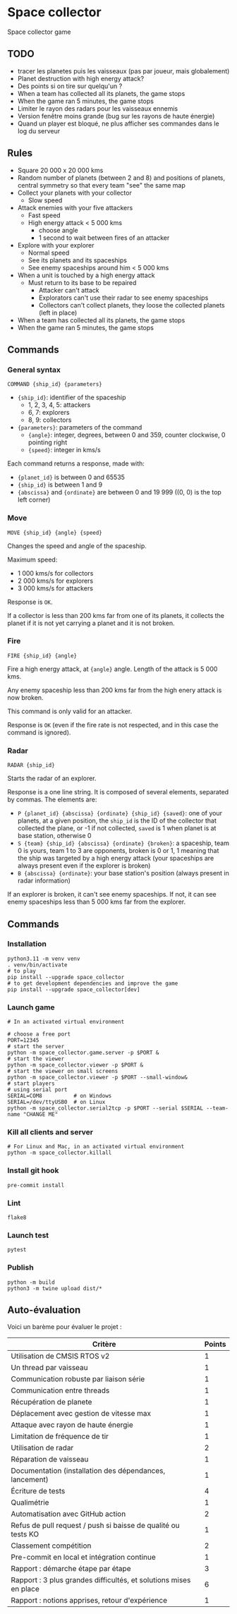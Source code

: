 # Space collector

Space collector game

## TODO

- tracer les planetes puis les vaisseaux (pas par joueur, mais globalement)
- Planet destruction with high energy attack?
- Des points si on tire sur quelqu'un ?
- When a team has collected all its planets, the game stops
- When the game ran 5 minutes, the game stops
- Limiter le rayon des radars pour les vaisseaux ennemis
- Version fenêtre moins grande (bug sur les rayons de haute énergie)
- Quand un player est bloqué, ne plus afficher ses commandes dans le log du serveur

## Rules

- Square 20 000 x 20 000 kms
- Random number of planets (between 2 and 8) and positions of planets, central symmetry
  so that every team "see" the same map
- Collect your planets with your collector
  - Slow speed
- Attack enemies with your five attackers
  - Fast speed
  - High energy attack < 5 000 kms
    - choose angle
    - 1 second to wait between fires of an attacker
- Explore with your explorer
  - Normal speed
  - See its planets and its spaceships
  - See enemy spaceships around him < 5 000 kms
- When a unit is touched by a high energy attack
  - Must return to its base to be repaired
    - Attacker can't attack
    - Explorators can't use their radar to see enemy spaceships
    - Collectors can't collect planets, they loose the collected planets (left in place)
- When a team has collected all its planets, the game stops
- When the game ran 5 minutes, the game stops

## Commands

### General syntax

`COMMAND {ship_id} {parameters}`

- `{ship_id}`: identifier of the spaceship
  - 1, 2, 3, 4, 5: attackers
  - 6, 7: explorers
  - 8, 9: collectors
- `{parameters}`: parameters of the command
  - `{angle}`: integer, degrees, between 0 and 359, counter clockwise, 0 pointing right
  - `{speed}`: integer in kms/s

Each command returns a response, made with:

- `{planet_id}` is between 0 and 65535
- `{ship_id}` is between 1 and 9
- `{abscissa}` and `{ordinate}` are between 0 and 19 999 ((0, 0) is the top left corner)

### Move

`MOVE {ship_id} {angle} {speed}`

Changes the speed and angle of the spaceship.

Maximum speed:

- 1 000 kms/s for collectors
- 2 000 kms/s for explorers
- 3 000 kms/s for attackers

Response is `OK`.

If a collector is less than 200 kms far from one of its planets, it collects the planet if it is not yet carrying a planet and it is not broken.

### Fire

`FIRE {ship_id} {angle}`

Fire a high energy attack, at `{angle}` angle. Length of the attack is 5 000 kms.

Any enemy spaceship less than 200 kms far from the high enery attack is now broken.

This command is only valid for an attacker.

Response is `OK` (even if the fire rate is not respected, and in this case the command is ignored).

### Radar

`RADAR {ship_id}`

Starts the radar of an explorer.

Response is a one line string. It is composed of several elements, separated by commas. The elements are:

- `P {planet_id} {abscissa} {ordinate} {ship_id} {saved}`: one of your planets, at a given position, the `ship_id` is the ID of the collector that collected the plane, or -1 if not collected, `saved` is 1 when planet is at base station, otherwise 0
- `S {team} {ship_id} {abscissa} {ordinate} {broken}`: a spaceship, team 0 is yours, team 1 to 3 are opponents, broken is 0 or 1, 1 meaning that the ship was targeted by a high energy attack (your spaceships are always present even if the explorer is broken)
- `B {abscissa} {ordinate}`: your base station's position (always present in radar information)

If an explorer is broken, it can't see enemy spaceships. If not, it can see enemy spaceships less than 5 000 kms far from the explorer.

## Commands

### Installation

```shell
python3.11 -m venv venv
. venv/bin/activate
# to play
pip install --upgrade space_collector
# to get development dependencies and improve the game
pip install --upgrade space_collector[dev]
```

### Launch game

```shell
# In an activated virtual environment

# choose a free port
PORT=12345
# start the server
python -m space_collector.game.server -p $PORT &
# start the viewer
python -m space_collector.viewer -p $PORT &
# start the viewer on small screens
python -m space_collector.viewer -p $PORT --small-window&
# start players
# using serial port
SERIAL=COM8          # on Windows
SERIAL=/dev/ttyUSB0  # on Linux
python -m space_collector.serial2tcp -p $PORT --serial $SERIAL --team-name "CHANGE ME"
```

### Kill all clients and server

```shell
# For Linux and Mac, in an activated virtual environment
python -m space_collector.killall
```

### Install git hook

```shell
pre-commit install
```

### Lint

```shell
flake8
```

### Launch test

```shell
pytest
```

### Publish

```shell
python -m build
python3 -m twine upload dist/*
```

## Auto-évaluation

Voici un barème pour évaluer le projet :

| Critère                                                           | Points |
| ----------------------------------------------------------------- | ------ |
| Utilisation de CMSIS RTOS v2                                      | 1      |
| Un thread par vaisseau                                            | 1      |
| Communication robuste par liaison série                           | 1      |
| Communication entre threads                                       | 1      |
| Récupération de planete                                           | 1      |
| Déplacement avec gestion de vitesse max                           | 1      |
| Attaque avec rayon de haute énergie                               | 1      |
| Limitation de fréquence de tir                                    | 1      |
| Utilisation de radar                                              | 2      |
| Réparation de vaisseau                                            | 1      |
| Documentation (installation des dépendances, lancement)           | 1      |
| Écriture de tests                                                 | 4      |
| Qualimétrie                                                       | 1      |
| Automatisation avec GitHub action                                 | 2      |
| Refus de pull request / push si baisse de qualité ou tests KO     | 1      |
| Classement compétition                                            | 2      |
| Pre-commit en local et intégration continue                       | 1      |
| Rapport : démarche étape par étape                                | 3      |
| Rapport : 3 plus grandes difficultés, et solutions mises en place | 6      |
| Rapport : notions apprises, retour d'expérience                   | 1      |